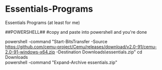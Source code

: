 # Essentials-Programs
Essentials Programs (at least for me)



##POWERSHELL##
#copy and paste into powershell and you're done

powershell -command "Start-BitsTransfer -Source https://github.com/cemu-project/Cemu/releases/download/v2.0-91/cemu-2.0-91-windows-x64.zip -Destination Downloads\essentials.zip"
cd Downloads\
powershell -command "Expand-Archive essentials.zip"
